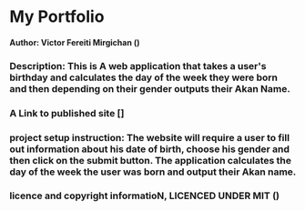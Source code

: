 # My Portfolio

#### Author: Victor Fereiti Mirgichan  ()

### Description: This is A web application that takes a user's birthday and calculates the day of the week they were born and then depending on their gender outputs their Akan Name. 

### A Link to published site []


### project setup instruction: The website will require a user to fill out information about his date of birth, choose his gender and then click on the submit button. The application calculates the day of the week the user was born and output their Akan name.


### licence and copyright informatioN, LICENCED UNDER MIT ()
